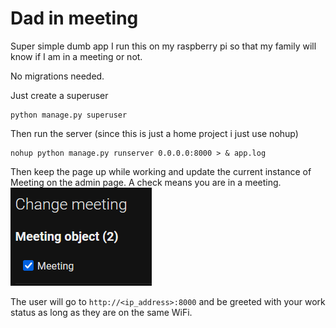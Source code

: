 # Dad in meeting

Super simple dumb app I run this on my raspberry pi so that my family will know if I am in a meeting or not.

No migrations needed.

Just create a superuser
```
python manage.py superuser
```

Then run the server (since this is just a home project i just use nohup)
```
nohup python manage.py runserver 0.0.0.0:8000 > & app.log
```

Then keep the page up while working and update the current instance of Meeting on the admin page.
A check means you are in a meeting.
![](https://github.com/bvmcode/dad-in-meeting/blob/master/meeting.png?raw=true)

The user will go to `http://<ip_address>:8000` and be greeted with your work status as long as they are on the same WiFi.
